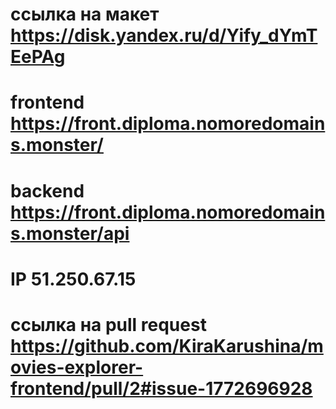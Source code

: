 # ссылка на макет https://disk.yandex.ru/d/Yify_dYmTEePAg
# frontend https://front.diploma.nomoredomains.monster/
# backend https://front.diploma.nomoredomains.monster/api
# IP 51.250.67.15 
# ссылка на pull request https://github.com/KiraKarushina/movies-explorer-frontend/pull/2#issue-1772696928